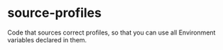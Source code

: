 # source-profiles
Code that sources correct profiles, so that you can use all Environment variables declared in them.
